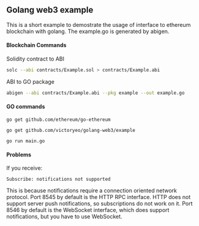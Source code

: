## Golang web3 example

This is a short example to demostrate the usage of interface to ethereum blockchain with golang. The example.go is generated by abigen.

#### Blockchain Commands 

Solidity contract to ABI

````bash
solc --abi contracts/Example.sol > contracts/Example.abi
````
ABI to GO package

```bash
abigen --abi contracts/Example.abi --pkg example --out example.go
```

#### GO commands
````
go get github.com/ethereum/go-ethereum
````
````
go get github.com/victoryeo/golang-web3/example
````
````
go run main.go
````
#### Problems
If you receive:
````
Subscribe: notifications not supported
````
This is because notifications require a connection oriented network protocol. Port 8545 by default is the HTTP RPC interface. HTTP does not support server push notifications, so subscriptions do not work on it. Port 8546 by default is the WebSocket interface, which does support notifications, but you have to use WebSocket.